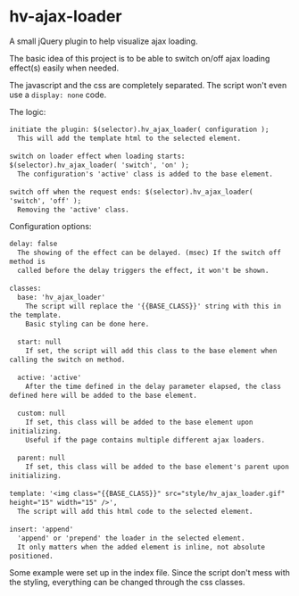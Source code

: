 hv-ajax-loader
==============

A small jQuery plugin to help visualize ajax loading.


The basic idea of this project is to be able to switch on/off ajax loading effect(s) easily when needed.

The javascript and the css are completely separated. The script won't even use a `display: none` code.



The logic:

    initiate the plugin: $(selector).hv_ajax_loader( configuration );
      This will add the template html to the selected element.
      
    switch on loader effect when loading starts: $(selector).hv_ajax_loader( 'switch', 'on' );
      The configuration's 'active' class is added to the base element.
   
    switch off when the request ends: $(selector).hv_ajax_loader( 'switch', 'off' );
      Removing the 'active' class.
 
 
Configuration options:

    delay: false
      The showing of the effect can be delayed. (msec) If the switch off method is
      called before the delay triggers the effect, it won't be shown.
    
    classes:
      base: 'hv_ajax_loader'
        The script will replace the '{{BASE_CLASS}}' string with this in the template.
        Basic styling can be done here.
        
      start: null
        If set, the script will add this class to the base element when calling the switch on method.
        
      active: 'active'
        After the time defined in the delay parameter elapsed, the class defined here will be added to the base element.
      
      custom: null
        If set, this class will be added to the base element upon initializing.
        Useful if the page contains multiple different ajax loaders.
        
      parent: null
        If set, this class will be added to the base element's parent upon initializing.
      
    template: '<img class="{{BASE_CLASS}}" src="style/hv_ajax_loader.gif" height="15" width="15" />',
      The script will add this html code to the selected element.
    
    insert: 'append'
      'append' or 'prepend' the loader in the selected element.
      It only matters when the added element is inline, not absolute positioned.

    
Some example were set up in the index file.
Since the script don't mess with the styling, everything can be changed through the css classes.

